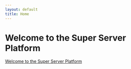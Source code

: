 ```yaml
---
layout: default
title: Home
---
```


# Welcome to the Super Server Platform

[Welcome to the Super Server Platform](/_posts/Wellcom_to_the_Super_Server_Platform.md)
